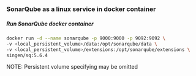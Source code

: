 ### SonarQube as a linux service in docker container  

##### Run SonarQube docker container  

```bash
docker run -d --name sonarqube -p 9000:9000 -p 9092:9092 \
-v <local_persistent_volume>/data:/opt/sonarqube/data \
-v <local_persistent_volume>/extensions:/opt/sonarqube/extensions \
singen/sq:5.6.4
```
NOTE: Persistent volume specifying may be omitted

